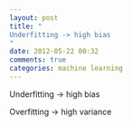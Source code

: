 ```yaml
---
layout: post
title: "
Underfitting -> high bias
"
date: 2012-05-22 00:32
comments: true
categories: machine learning
---
```


Underfitting -> high bias


Overfitting -> high variance


